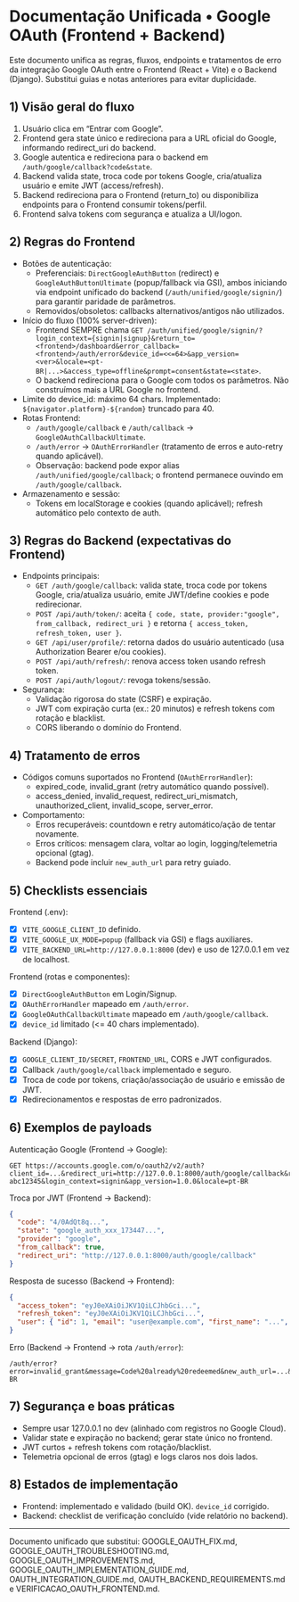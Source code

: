 # Documentação Unificada • Google OAuth (Frontend + Backend)

Este documento unifica as regras, fluxos, endpoints e tratamentos de erro da integração Google OAuth entre o Frontend (React + Vite) e o Backend (Django). Substitui guias e notas anteriores para evitar duplicidade.

## 1) Visão geral do fluxo

1. Usuário clica em “Entrar com Google”.
2. Frontend gera state único e redireciona para a URL oficial do Google, informando redirect_uri do backend.
3. Google autentica e redireciona para o backend em `/auth/google/callback?code&state`.
4. Backend valida state, troca code por tokens Google, cria/atualiza usuário e emite JWT (access/refresh).
5. Backend redireciona para o Frontend (return_to) ou disponibiliza endpoints para o Frontend consumir tokens/perfil.
6. Frontend salva tokens com segurança e atualiza a UI/logon.

## 2) Regras do Frontend

- Botões de autenticação:
  - Preferenciais: `DirectGoogleAuthButton` (redirect) e `GoogleAuthButtonUltimate` (popup/fallback via GSI), ambos iniciando via endpoint unificado do backend (`/auth/unified/google/signin/`) para garantir paridade de parâmetros.
  - Removidos/obsoletos: callbacks alternativos/antigos não utilizados.
- Início do fluxo (100% server-driven):
  - Frontend SEMPRE chama `GET /auth/unified/google/signin/?login_context={signin|signup}&return_to=<frontend>/dashboard&error_callback=<frontend>/auth/error&device_id=<<=64>&app_version=<ver>&locale=<pt-BR|...>&access_type=offline&prompt=consent&state=<state>`.
  - O backend redireciona para o Google com todos os parâmetros. Não construímos mais a URL Google no frontend.
- Limite do device_id: máximo 64 chars. Implementado: `${navigator.platform}-${random}` truncado para 40.
- Rotas Frontend:
  - `/auth/google/callback` e `/auth/callback` -> `GoogleOAuthCallbackUltimate`.
  - `/auth/error` -> `OAuthErrorHandler` (tratamento de erros e auto-retry quando aplicável).
  - Observação: backend pode expor alias `/auth/unified/google/callback`; o frontend permanece ouvindo em `/auth/google/callback`.
- Armazenamento e sessão:
  - Tokens em localStorage e cookies (quando aplicável); refresh automático pelo contexto de auth.

## 3) Regras do Backend (expectativas do Frontend)

- Endpoints principais:
  - `GET /auth/google/callback`: valida state, troca code por tokens Google, cria/atualiza usuário, emite JWT/define cookies e pode redirecionar.
  - `POST /api/auth/token/`: aceita `{ code, state, provider:"google", from_callback, redirect_uri }` e retorna `{ access_token, refresh_token, user }`.
  - `GET /api/user/profile/`: retorna dados do usuário autenticado (usa Authorization Bearer e/ou cookies).
  - `POST /api/auth/refresh/`: renova access token usando refresh token.
  - `POST /api/auth/logout/`: revoga tokens/sessão.
- Segurança:
  - Validação rigorosa do state (CSRF) e expiração.
  - JWT com expiração curta (ex.: 20 minutos) e refresh tokens com rotação e blacklist.
  - CORS liberando o domínio do Frontend.

## 4) Tratamento de erros

- Códigos comuns suportados no Frontend (`OAuthErrorHandler`):
  - expired_code, invalid_grant (retry automático quando possível).
  - access_denied, invalid_request, redirect_uri_mismatch, unauthorized_client, invalid_scope, server_error.
- Comportamento:
  - Erros recuperáveis: countdown e retry automático/ação de tentar novamente.
  - Erros críticos: mensagem clara, voltar ao login, logging/telemetria opcional (gtag).
  - Backend pode incluir `new_auth_url` para retry guiado.

## 5) Checklists essenciais

Frontend (.env):
- [x] `VITE_GOOGLE_CLIENT_ID` definido.
- [x] `VITE_GOOGLE_UX_MODE=popup` (fallback via GSI) e flags auxiliares.
- [x] `VITE_BACKEND_URL=http://127.0.0.1:8000` (dev) e uso de 127.0.0.1 em vez de localhost.

Frontend (rotas e componentes):
- [x] `DirectGoogleAuthButton` em Login/Signup.
- [x] `OAuthErrorHandler` mapeado em `/auth/error`.
- [x] `GoogleOAuthCallbackUltimate` mapeado em `/auth/google/callback`.
- [x] `device_id` limitado (<= 40 chars implementado).

Backend (Django):
- [x] `GOOGLE_CLIENT_ID/SECRET`, `FRONTEND_URL`, CORS e JWT configurados.
- [x] Callback `/auth/google/callback` implementado e seguro.
- [x] Troca de code por tokens, criação/associação de usuário e emissão de JWT.
- [x] Redirecionamentos e respostas de erro padronizados.

## 6) Exemplos de payloads

Autenticação Google (Frontend -> Google):
```
GET https://accounts.google.com/o/oauth2/v2/auth?client_id=...&redirect_uri=http://127.0.0.1:8000/auth/google/callback&response_type=code&scope=openid%20email%20profile&state=...&access_type=offline&prompt=consent&return_to=https://app.../dashboard&error_callback=https://app.../auth/error&device_id=WIN-abc12345&login_context=signin&app_version=1.0.0&locale=pt-BR
```

Troca por JWT (Frontend -> Backend):
```json
{
  "code": "4/0AdQt8q...",
  "state": "google_auth_xxx_173447...",
  "provider": "google",
  "from_callback": true,
  "redirect_uri": "http://127.0.0.1:8000/auth/google/callback"
}
```

Resposta de sucesso (Backend -> Frontend):
```json
{
  "access_token": "eyJ0eXAiOiJKV1QiLCJhbGci...",
  "refresh_token": "eyJ0eXAiOiJKV1QiLCJhbGci...",
  "user": { "id": 1, "email": "user@example.com", "first_name": "...", "is_verified": true }
}
```

Erro (Backend -> Frontend -> rota `/auth/error`):
```
/auth/error?error=invalid_grant&message=Code%20already%20redeemed&new_auth_url=...&login_context=signin&device_id=...&app_version=...&locale=pt-BR
```

## 7) Segurança e boas práticas

- Sempre usar 127.0.0.1 no dev (alinhado com registros no Google Cloud).
- Validar state e expiração no backend; gerar state único no frontend.
- JWT curtos + refresh tokens com rotação/blacklist.
- Telemetria opcional de erros (gtag) e logs claros nos dois lados.

## 8) Estados de implementação

- Frontend: implementado e validado (build OK). `device_id` corrigido.
- Backend: checklist de verificação concluído (vide relatório no backend).

---

Documento unificado que substitui: GOOGLE_OAUTH_FIX.md, GOOGLE_OAUTH_TROUBLESHOOTING.md, GOOGLE_OAUTH_IMPROVEMENTS.md, GOOGLE_OAUTH_IMPLEMENTATION_GUIDE.md, OAUTH_INTEGRATION_GUIDE.md, OAUTH_BACKEND_REQUIREMENTS.md e VERIFICACAO_OAUTH_FRONTEND.md.
